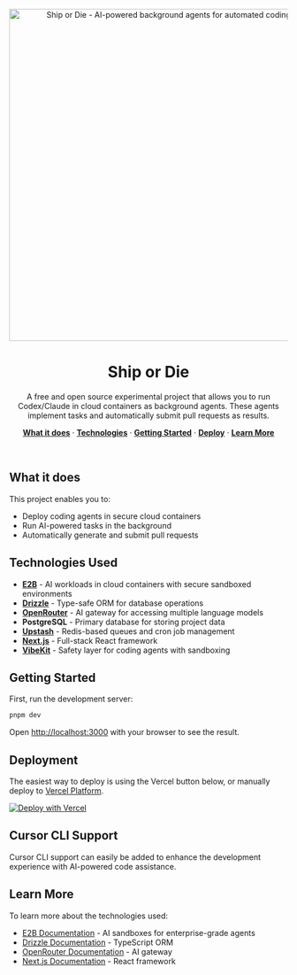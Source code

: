 <p align="center">
  <img alt="Ship or Die - AI-powered background agents for automated coding tasks" src="images/demo.gif" width="600">
</p>

<h1 align="center">Ship or Die</h1>

<p align="center">
    A free and open source experimental project that allows you to run Codex/Claude in cloud containers as background agents. These agents implement tasks and automatically submit pull requests as results.
</p>

<p align="center">
  <a href="#what-it-does"><strong>What it does</strong></a> ·
  <a href="#technologies-used"><strong>Technologies</strong></a> ·
  <a href="#getting-started"><strong>Getting Started</strong></a> ·
  <a href="#deployment"><strong>Deploy</strong></a> ·
  <a href="#learn-more"><strong>Learn More</strong></a>
</p>
<br/>

## What it does

This project enables you to:
- Deploy coding agents in secure cloud containers
- Run AI-powered tasks in the background
- Automatically generate and submit pull requests

## Technologies Used

- **[E2B](https://e2b.dev/)** - AI workloads in cloud containers with secure sandboxed environments
- **[Drizzle](https://orm.drizzle.team/docs/)** - Type-safe ORM for database operations
- **[OpenRouter](https://openrouter.ai/)** - AI gateway for accessing multiple language models
- **PostgreSQL** - Primary database for storing project data
- **[Upstash](https://upstash.com/)** - Redis-based queues and cron job management
- **[Next.js](https://nextjs.org/)** - Full-stack React framework
- **[VibeKit](https://www.vibekit.sh/)** - Safety layer for coding agents with sandboxing

## Getting Started

First, run the development server:

```bash
pnpm dev
```

Open [http://localhost:3000](http://localhost:3000) with your browser to see the result.

## Deployment

The easiest way to deploy is using the Vercel button below, or manually deploy to [Vercel Platform](https://vercel.com/new?utm_medium=default-template&filter=next.js&utm_source=create-next-app&utm_campaign=create-next-app-readme).

[![Deploy with Vercel](https://vercel.com/button)](https://vercel.com/new/clone?repository-url=https://github.com/kubiks-inc/ship-or-die)

## Cursor CLI Support

Cursor CLI support can easily be added to enhance the development experience with AI-powered code assistance.

## Learn More

To learn more about the technologies used:

- [E2B Documentation](https://e2b.dev/) - AI sandboxes for enterprise-grade agents
- [Drizzle Documentation](https://orm.drizzle.team/docs/) - TypeScript ORM
- [OpenRouter Documentation](https://openrouter.ai/) - AI gateway
- [Next.js Documentation](https://nextjs.org/) - React framework
